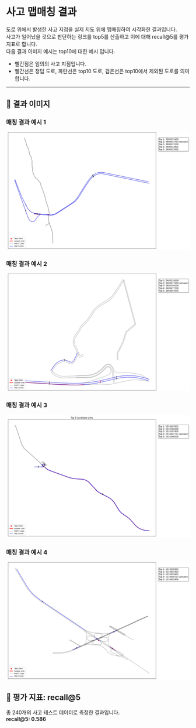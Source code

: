 # 사고 맵매칭 결과

도로 위에서 발생한 사고 지점을 실제 지도 위에 맵매칭하여 시각화한 결과입니다.  
사고가 일어났을 것으로 판단하는 링크를 top5를 산출하고 이에 대해 recall@5를 평가지표로 합니다.  
다음 결과 이미지 예시는 top10에 대한 예시 입니다.  

- 빨간점은 임의의 사고 지점입니다.  
- 빨간선은 정답 도로, 파란선은 top10 도로, 검은선은 top10에서 제외된 도로를 의미합니다.  
---

## 📍 결과 이미지

### 매칭 결과 예시 1
![Case 1](assets/case1.png)

### 매칭 결과 예시 2
![Case 2](assets/case2.png)

### 매칭 결과 예시 3
![Case 3](assets/case3.png)

### 매칭 결과 예시 4
![Case 4](assets/case4.png)

## 📍 평가 지표: recall@5

총 240개의 사고 테스트 데이터로 측정한 결과입니다.  
**recall@5: 0.586**